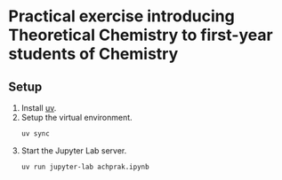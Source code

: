 # Practical exercise introducing Theoretical Chemistry to first-year students of Chemistry

## Setup

1. Install [uv](https://docs.astral.sh/uv/).
2. Setup the virtual environment.
    ```bash
    uv sync
    ```
3. Start the Jupyter Lab server.
    ```bash
    uv run jupyter-lab achprak.ipynb
    ```
